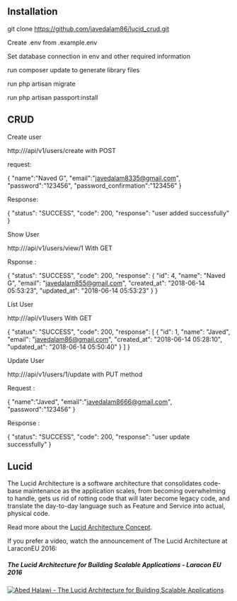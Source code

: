 ## Installation 

git clone https://github.com/javedalam86/lucid_crud.git

Create .env from .example.env

Set database connection in env and other required information

run composer update to generate library files

run php artisan migrate 

run  php artisan passport:install

## CRUD

Create user

http://<domain>/api/v1/users/create  with POST

request: 

{
	"name":"Naved G",
	"email":"javedalam8335@gmail.com",
	"password":"123456",
	"password_confirmation":"123456"
}

Response:

{
    "status": "SUCCESS",
    "code": 200,
    "response": "user added successfully"
}

Show User

http://<domain>/api/v1/users/view/1   With GET

Rsponse : 

{
    "status": "SUCCESS",
    "code": 200,
    "response": {
        "id": 4,
        "name": "Naved G",
        "email": "javedalam855@gmail.com",
        "created_at": "2018-06-14 05:53:23",
        "updated_at": "2018-06-14 05:53:23"
    }
}

List User 

http://<domain>/api/v1/users  With GET

{
    "status": "SUCCESS",
    "code": 200,
    "response": [
        {
            "id": 1,
            "name": "Javed",
            "email": "javedalam86@gmail.com",
            "created_at": "2018-06-14 05:28:10",
            "updated_at": "2018-06-14 05:50:40"
        }
    ]
}

Update User

http://<domain>/api/v1/users/1/update  with PUT method

Request : 

{
	"name":"Javed",
	"email":"javedalam8666@gmail.com",
	"password":"123456"
}

Response :

{
    "status": "SUCCESS",
    "code": 200,
    "response": "user update successfully"
}
## Lucid

The Lucid Architecture is a software architecture that consolidates code-base maintenance as the application scales,
from becoming overwhelming to handle, gets us rid of rotting code that will later become legacy code, and translate
the day-to-day language such as Feature and Service into actual, physical code.

Read more about the [Lucid Architecture Concept](https://medium.com/vine-lab/the-lucid-architecture-concept-ad8e9ed0258f).

If you prefer a video, watch the announcement of The Lucid Architecture at LaraconEU 2016:

##### The Lucid Architecture for Building Scalable Applications - Laracon EU 2016
[![Abed Halawi - The Lucid Architecture for Building Scalable Applications](http://img.youtube.com/vi/wSnM4JkyxPw/0.jpg)](http://www.youtube.com/watch?v=wSnM4JkyxPw "Abed Halawi - The Lucid Architecture for Building Scalable Applications")

